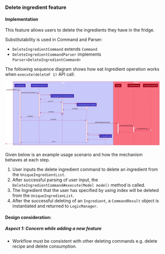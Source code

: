 ### Delete ingredient feature

#### Implementation
This feature allows users to delete the ingredients they have in the fridge.

Substitutability is used in Command and Parser:
* `DeleteIngredientCommand` extends `Command`
* `DeleteIngredientCommandParser` implements `Parser<DeleteIngredientCommand>`

The following sequence diagram shows how eat Ingredient operation works when `execute(deleteF 1)` API call:

![DeleteIngredientSequence](../images/DeleteIngredientSequence.png)

Given below is an example usage scenario and how the mechanism behaves at each step.

1. User inputs the delete ingredient command to delete an ingredient from the `UniqueIngredientList`.
1. After successful parsing of user input, the `DeleteIngredientCommand#execute(Model model)` method is called.
1. The Ingredient that the user has specified by using index will be deleted from the `UniqueIngredienList`.
1. After the successful deleting of an `Ingredient`, a `CommandResult` object is instantiated and returned to `LogicManager`.


#### Design consideration:
##### Aspect 1: Concern while adding a new feature
* Workflow must be consistent with other deleting commands e.g. delete recipe and delete consumption.

